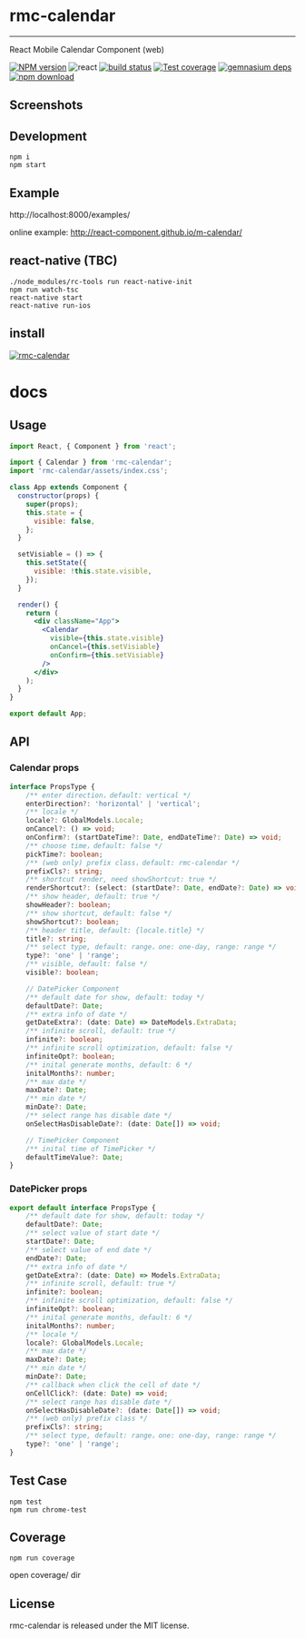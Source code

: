 # rmc-calendar
---

React Mobile Calendar Component (web)


[![NPM version][npm-image]][npm-url]
![react](https://img.shields.io/badge/react-%3E%3D_15.2.0-green.svg)
[![build status][travis-image]][travis-url]
[![Test coverage][coveralls-image]][coveralls-url]
[![gemnasium deps][gemnasium-image]][gemnasium-url]
[![npm download][download-image]][download-url]

[npm-image]: http://img.shields.io/npm/v/rmc-calendar.svg?style=flat-square
[npm-url]: http://npmjs.org/package/rmc-calendar
[travis-image]: https://img.shields.io/travis/react-component/m-calendar.svg?style=flat-square
[travis-url]: https://travis-ci.org/react-component/m-calendar
[coveralls-image]: https://img.shields.io/coveralls/react-component/m-calendar.svg?style=flat-square
[coveralls-url]: https://coveralls.io/r/react-component/m-calendar?branch=master
[gemnasium-image]: http://img.shields.io/gemnasium/react-component/m-calendar.svg?style=flat-square
[gemnasium-url]: https://gemnasium.com/react-component/m-calendar
[node-image]: https://img.shields.io/badge/node.js-%3E=_0.10-green.svg?style=flat-square
[node-url]: http://nodejs.org/download/
[download-image]: https://img.shields.io/npm/dm/rmc-calendar.svg?style=flat-square
[download-url]: https://npmjs.org/package/rmc-calendar

## Screenshots

<!-- <img src="https://os.alipayobjects.com/rmsportal/fOaDvpIJukLYznc.png" width="288"/> -->


## Development

```
npm i 
npm start
```

## Example

http://localhost:8000/examples/

online example: http://react-component.github.io/m-calendar/

## react-native (TBC)

```
./node_modules/rc-tools run react-native-init
npm run watch-tsc
react-native start
react-native run-ios
```

## install

[![rmc-calendar](https://nodei.co/npm/rmc-calendar.png)](https://npmjs.org/package/rmc-calendar)


# docs

## Usage
```jsx
import React, { Component } from 'react';

import { Calendar } from 'rmc-calendar';
import 'rmc-calendar/assets/index.css';

class App extends Component {
  constructor(props) {
    super(props);
    this.state = {
      visible: false,
    };
  }

  setVisiable = () => {
    this.setState({
      visible: !this.state.visible,
    });
  }

  render() {
    return (
      <div className="App">
        <Calendar
          visible={this.state.visible}
          onCancel={this.setVisiable}
          onConfirm={this.setVisiable}
        />
      </div>
    );
  }
}

export default App;
```

## API

### Calendar props
```ts
interface PropsType {
    /** enter direction，default: vertical */
    enterDirection?: 'horizontal' | 'vertical';
    /** locale */
    locale?: GlobalModels.Locale;
    onCancel?: () => void;
    onConfirm?: (startDateTime?: Date, endDateTime?: Date) => void;
    /** choose time，default: false */
    pickTime?: boolean;
    /** (web only) prefix class，default: rmc-calendar */
    prefixCls?: string;
    /** shortcut render, need showShortcut: true */
    renderShortcut?: (select: (startDate?: Date, endDate?: Date) => void) => React.ReactNode;
    /** show header, default: true */
    showHeader?: boolean;
    /** show shortcut, default: false */
    showShortcut?: boolean;
    /** header title, default: {locale.title} */
    title?: string;
    /** select type, default: range，one: one-day, range: range */
    type?: 'one' | 'range';
    /** visible, default: false */
    visible?: boolean;

    // DatePicker Component
    /** default date for show, default: today */
    defaultDate?: Date;
    /** extra info of date */
    getDateExtra?: (date: Date) => DateModels.ExtraData;
    /** infinite scroll, default: true */
    infinite?: boolean;
    /** infinite scroll optimization, default: false */
    infiniteOpt?: boolean;
    /** inital generate months, default: 6 */
    initalMonths?: number;
    /** max date */
    maxDate?: Date;
    /** min date */
    minDate?: Date;
    /** select range has disable date */
    onSelectHasDisableDate?: (date: Date[]) => void;

    // TimePicker Component
    /** inital time of TimePicker */
    defaultTimeValue?: Date;
}
```

### DatePicker props
```ts
export default interface PropsType {
    /** default date for show, default: today */
    defaultDate?: Date;
    /** select value of start date */
    startDate?: Date;
    /** select value of end date */
    endDate?: Date;
    /** extra info of date */
    getDateExtra?: (date: Date) => Models.ExtraData;
    /** infinite scroll, default: true */
    infinite?: boolean;
    /** infinite scroll optimization, default: false */
    infiniteOpt?: boolean;
    /** inital generate months, default: 6 */
    initalMonths?: number;
    /** locale */
    locale?: GlobalModels.Locale;
    /** max date */
    maxDate?: Date;
    /** min date */
    minDate?: Date;
    /** callback when click the cell of date */
    onCellClick?: (date: Date) => void;
    /** select range has disable date */
    onSelectHasDisableDate?: (date: Date[]) => void;
    /** (web only) prefix class */
    prefixCls?: string;
    /** select type, default: range，one: one-day, range: range */
    type?: 'one' | 'range';
}
```

## Test Case

```
npm test
npm run chrome-test
```

## Coverage

```
npm run coverage
```

open coverage/ dir

## License

rmc-calendar is released under the MIT license.
